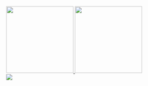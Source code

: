 ###
<div>
   <a href="https://github.com/vitorglopes01">
    <img height="180em" src="https://github-readme-stats.vercel.app/api?username=vitorglopes01&show_icons=true">
    <img height="180em" src="https://github-readme-stats.vercel.app/api/top-langs/?username=vitorglopes01&layout=compact">
   </a>
</div>
<div>
  <a href="https://www.linkedin.com/in/vitorglopes/">
    <img    src="https://camo.githubusercontent.com/c00f87aeebbec37f3ee0857cc4c20b21fefde8a96caf4744383ebfe44a47fe3f/68747470733a2f2f696d672e736869656c64732e696f2f62616467652f2d4c696e6b6564496e2d2532333030373742353f7374796c653d666f722d7468652d6261646765266c6f676f3d6c696e6b6564696e266c6f676f436f6c6f723d7768697465" data-canonical-src="https://img.shields.io/badge/-LinkedIn-%230077B5?style=for-the-badge&amp;logo=linkedin&amp;logoColor=white" style="max-width: 100%;">
  </a>
</div>
